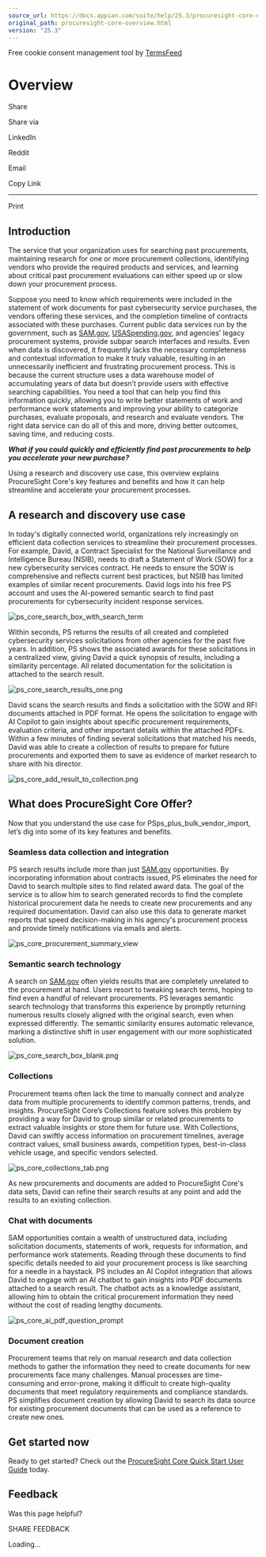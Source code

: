 ```yaml
---
source_url: https://docs.appian.com/suite/help/25.3/procuresight-core-overview.html
original_path: procuresight-core-overview.html
version: "25.3"
---
```


Free cookie consent management tool by [TermsFeed](https://www.termsfeed.com/)

# Overview

Share

Share via

LinkedIn

Reddit

Email

Copy Link

* * *

Print

## Introduction

The service that your organization uses for searching past procurements, maintaining research for one or more procurement collections, identifying vendors who provide the required products and services, and learning about critical past procurement evaluations can either speed up or slow down your procurement process.

Suppose you need to know which requirements were included in the statement of work documents for past cybersecurity service purchases, the vendors offering these services, and the completion timeline of contracts associated with these purchases. Current public data services run by the government, such as [SAM.gov](https://sam.gov/), [USASpending.gov](https://www.usaspending.gov/), and agencies’ legacy procurement systems, provide subpar search interfaces and results. Even when data is discovered, it frequently lacks the necessary completeness and contextual information to make it truly valuable, resulting in an unnecessarily inefficient and frustrating procurement process. This is because the current structure uses a data warehouse model of accumulating years of data but doesn’t provide users with effective searching capabilities. You need a tool that can help you find this information quickly, allowing you to write better statements of work and performance work statements and improving your ability to categorize purchases, evaluate proposals, and research and evaluate vendors. The right data service can do all of this and more, driving better outcomes, saving time, and reducing costs.

**_What if you could quickly and efficiently find past procurements to help you accelerate your new purchase?_**

Using a research and discovery use case, this overview explains ProcureSight Core's key features and benefits and how it can help streamline and accelerate your procurement processes.

## A research and discovery use case

In today's digitally connected world, organizations rely increasingly on efficient data collection services to streamline their procurement processes. For example, David, a Contract Specialist for the National Surveillance and Intelligence Bureau (NSIB), needs to draft a Statement of Work (SOW) for a new cybersecurity services contract. He needs to ensure the SOW is comprehensive and reflects current best practices, but NSIB has limited examples of similar recent procurements. David logs into his free PS account and uses the AI-powered semantic search to find past procurements for cybersecurity incident response services.

![ps_core_search_box_with_search_term](images/procuresight-core/ps_core_search_box_with_search_term.png)

Within seconds, PS returns the results of all created and completed cybersecurity services solicitations from other agencies for the past five years. In addition, PS shows the associated awards for these solicitations in a centralized view, giving David a quick synopsis of results, including a similarity percentage. All related documentation for the solicitation is attached to the search result.

![ps_core_search_results_one.png](images/procuresight-core/ps_search_results_one.png)

David scans the search results and finds a solicitation with the SOW and RFI documents attached in PDF format. He opens the solicitation to engage with AI Copilot to gain insights about specific procurement requirements, evaluation criteria, and other important details within the attached PDFs. Within a few minutes of finding several solicitations that matched his needs, David was able to create a collection of results to prepare for future procurements and exported them to save as evidence of market research to share with his director.

![ps_core_add_result_to_collection.png](images/procuresight-core/ps_core_add_result_to_collection.png)

## What does ProcureSight Core Offer?

Now that you understand the use case for PSps\_plus\_bulk\_vendor\_import, let’s dig into some of its key features and benefits.

### Seamless data collection and integration

PS search results include more than just [SAM.gov](https://sam.gov/) opportunities. By incorporating information about contracts issued, PS eliminates the need for David to search multiple sites to find related award data. The goal of the service is to allow him to search generated records to find the complete historical procurement data he needs to create new procurements and any required documentation. David can also use this data to generate market reports that speed decision-making in his agency's procurement process and provide timely notifications via emails and alerts.

![ps_core_procurement_summary_view](images/procuresight-core/ps_procurement_summary_view.png)

### Semantic search technology

A search on [SAM.gov](https://sam.gov/) often yields results that are completely unrelated to the procurement at hand. Users resort to tweaking search terms, hoping to find even a handful of relevant procurements. PS leverages semantic search technology that transforms this experience by promptly returning numerous results closely aligned with the original search, even when expressed differently. The semantic similarity ensures automatic relevance, marking a distinctive shift in user engagement with our more sophisticated solution.

![ps_core_search_box_blank.png](images/procuresight-core/ps_search_box_blank.png)

### Collections

Procurement teams often lack the time to manually connect and analyze data from multiple procurements to identify common patterns, trends, and insights. ProcureSight Core’s Collections feature solves this problem by providing a way for David to group similar or related procurements to extract valuable insights or store them for future use. With Collections, David can swiftly access information on procurement timelines, average contract values, small business awards, competition types, best-in-class vehicle usage, and specific vendors selected.

![ps_core_collections_tab.png](images/procuresight-core/ps_collections_tab.png)

As new procurements and documents are added to ProcureSight Core's data sets, David can refine their search results at any point and add the results to an existing collection.

### Chat with documents

SAM opportunities contain a wealth of unstructured data, including solicitation documents, statements of work, requests for information, and performance work statements. Reading through these documents to find specific details needed to aid your procurement process is like searching for a needle in a haystack. PS includes an AI Copilot integration that allows David to engage with an AI chatbot to gain insights into PDF documents attached to a search result. The chatbot acts as a knowledge assistant, allowing him to obtain the critical procurement information they need without the cost of reading lengthy documents.

![ps_core_ai_pdf_question_prompt](images/procuresight-core/ps_ai_pdf_question_prompt.png)

### Document creation

Procurement teams that rely on manual research and data collection methods to gather the information they need to create documents for new procurements face many challenges. Manual processes are time-consuming and error-prone, making it difficult to create high-quality documents that meet regulatory requirements and compliance standards. PS simplifies document creation by allowing David to search its data source for existing procurement documents that can be used as a reference to create new ones.

## Get started now

Ready to get started? Check out the [ProcureSight Core Quick Start User Guide](ps-core-quick-start-guide.html) today.

## Feedback

Was this page helpful?

SHARE FEEDBACK

Loading...